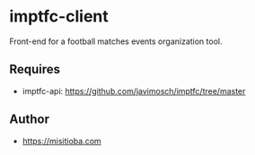 # imptfc-client

Front-end for a football matches events organization tool.

## Requires

- imptfc-api: https://github.com/javimosch/imptfc/tree/master

## Author

- https://misitioba.com


